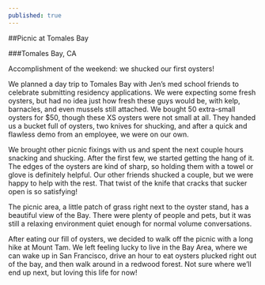 ```yaml
---
published: true
---
```

##Picnic at Tomales Bay

###Tomales Bay, CA



Accomplishment of the weekend: we shucked our first oysters!

We planned a day trip to Tomales Bay with Jen’s med school friends to celebrate submitting residency applications.  We were expecting some fresh oysters, but had no idea just how fresh these guys would be, with kelp, barnacles, and even mussels still attached.  We bought 50 extra-small oysters for $50, though these XS oysters were not small at all.  They handed us a bucket full of oysters, two knives for shucking, and after a quick and flawless demo from an employee, we were on our own. 

We brought other picnic fixings with us and spent the next couple hours snacking and shucking. After the first few, we started getting the hang of it. The edges of the oysters are kind of sharp, so holding them with a towel or glove is definitely helpful. Our other friends shucked a couple, but we were happy to help with the rest.  That twist of the knife that cracks that sucker open is so satisfying!

The picnic area, a little patch of grass right next to the oyster stand, has a beautiful view of the Bay.  There were plenty of people and pets, but it was still a relaxing environment quiet enough for normal volume conversations.  

After eating our fill of oysters, we decided to walk off the picnic with a long hike at Mount Tam.  We left feeling lucky to live in the Bay Area, where we can wake up in San Francisco, drive an hour to eat oysters plucked right out of the bay, and then walk around in a redwood forest.  Not sure where we’ll end up next, but loving this life for now!
